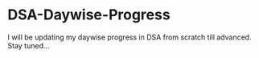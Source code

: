 # DSA-Daywise-Progress
I will be updating my daywise progress in DSA from scratch till advanced. Stay tuned...
